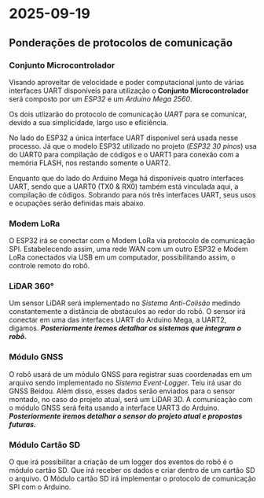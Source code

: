 # 2025-09-19

## Ponderações de protocolos de comunicação

### Conjunto Microcontrolador

Visando aproveitar de velocidade e poder computacional junto de várias interfaces UART disponíveis para utilização o **Conjunto Microcontrolador** será composto por um *ESP32* e um *Arduino Mega 2560*.

Os dois utlizarão do protocolo de comunicação *UART* para se comunicar, devido a sua simplicidade, largo uso e eficiência.

No lado do ESP32 a única interface UART disponível será usada nesse processo. Já que o modelo ESP32 utilizado no projeto (*ESP32 30 pinos*) usa do UART0 para compilação de códigos e o UART1 para conexão com a memória FLASH, nos restando somente o UART2.

Enquanto que do lado do Arduino Mega há disponíveis quatro interfaces UART, sendo que a UART0 (TX0 & RX0) também está vinculada aqui, a compilação de códigos. Sobrando para nós três interfaces UART, seus usos e ocupações serão definidas mais abaixo.

### Modem LoRa

O ESP32 irá se conectar com o Modem LoRa via protocolo de comunicação SPI. Estabelecendo assim, uma rede WAN com um outro ESP32 e Modem LoRa conectados via USB em um computador, possibilitando assim, o controle remoto do robô.

### LiDAR 360°

Um sensor LiDAR será implementado no *Sistema Anti-Colisão* medindo constantemente a distância de obstáculos ao redor do robô. O sensor irá conectar em uma das interfaces UART do Arduino Mega, a UART2,  digamos. **_Posteriormente iremos detalhar os sistemas que integram o robô._**

### Módulo GNSS

O robô usará de um módulo GNSS para registrar suas coordenadas em um arquivo sendo implementado no *Sistema Event-Logger*. Teiu irá usar do GNSS Beidou. Além disso, esses dados serão enviados para o sensor montado, no caso do projeto atual, será um LiDAR 3D. A comunicação com o módulo GNSS será feita usando a interface UART3 do Arduino. **_Posteriormente iremos detalhar o sensor do projeto atual e propostas futuras._**

### Módulo Cartão SD

O que irá possibilitar a criação de um logger dos eventos do robô é o módulo cartão SD. Que irá receber os dados  e criar dentro de um cartão SD o arquivo. O Módulo cartão SD irá implementar o protocolo de comunicação SPI com o Arduino.
